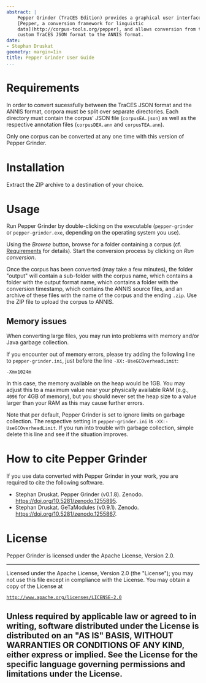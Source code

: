 ```yaml
---
abstract: |
    Pepper Grinder (TraCES Edition) provides a graphical user interface for
    [Pepper, a conversion framework for linguistic
    data](http://corpus-tools.org/pepper), and allows conversion from the
    custom TraCES JSON format to the ANNIS format.
date:
- Stephan Druskat
geometry: margin=1in
title: Pepper Grinder User Guide
...
```


# Requirements

In order to convert sucessfully between the TraCES JSON format and the
ANNIS format, corpora must be split over separate directories. Each
directory must contain the corpus' JSON file (`corpusEA.json`) as well
as the respective annotation files (`corpusDEA.ann` and
`corpusTEA.ann`).

Only one corpus can be converted at any one time with this version of
Pepper Grinder.

# Installation

Extract the ZIP archive to a destination of your choice.

# Usage

Run Pepper Grinder by double-clicking on the executable
(`pepper-grinder` or `pepper-grinder.exe`, depending on the operating
system you use).

Using the *Browse* button, browse for a folder containing a corpus (cf.
[Requirements](#requirements) for details). Start the conversion process
by clicking on *Run conversion*.

Once the corpus has been converted (may take a few minutes), the folder
"output" will contain a sub-folder with the corpus name, which contains
a folder with the output format name, which contains a folder with the
conversion timestamp, which contains the ANNIS source files, and an
archive of these files with the name of the corpus and the ending
`.zip`. Use the ZIP file to upload the corpus to ANNIS.

## Memory issues

When converting large files, you may run into problems with memory and/or
Java garbage collection. 

If you encounter out of memory errors, please try adding the following
line to `pepper-grinder.ini`, just before the line `-XX:-UseGCOverheadLimit`:

    -Xmx1024m

In this case, the memory available on the heap would be 1GB. You may adjust
this to a maximum value near your physically available RAM (e.g., `4096` for
4GB of memory), but you should never set the heap size to a
value larger than your RAM as this may cause further errors.

Note that per default, Pepper Grinder is set to
ignore limits on garbage collection. The respective setting in `pepper-grinder.ini`
is `-XX:-UseGCOverheadLimit`. If you run into trouble with garbage
collection, simple delete this line and see if the situation improves. 

# How to cite Pepper Grinder

If you use data converted with Pepper Grinder in your work, you are required to
cite the following software.

- Stephan Druskat. Pepper Grinder (v0.1.8). Zenodo. https://doi.org/10.5281/zenodo.1255895.
- Stephan Druskat. GeTaModules (v0.9.1). Zenodo. https://doi.org/10.5281/zenodo.1255867.

# License

Pepper Grinder is licensed under the Apache License, Version 2.0.

  --------------------------------------------------------------------------------------------
  Licensed under the Apache License, Version 2.0 (the "License"); you may not use this file
  except in compliance with the License. You may obtain a copy of the License at

  [`http://www.apache.org/licenses/LICENSE-2.0`](http://www.apache.org/licenses/LICENSE-2.0)

  Unless required by applicable law or agreed to in writing, software distributed under the
  License is distributed on an "AS IS" BASIS, WITHOUT WARRANTIES OR CONDITIONS OF ANY KIND,
  either express or implied. See the License for the specific language governing permissions
  and limitations under the License.
  --------------------------------------------------------------------------------------------
